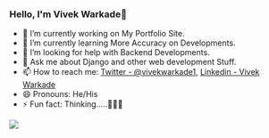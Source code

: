 ### Hello, I'm Vivek Warkade👋

- 🔭 I’m currently working on My Portfolio Site.
- 🌱 I’m currently learning More Accuracy on Developments.
- 🤔 I’m looking for help with Backend Developments.
- 💬 Ask me about Django and other web development Stuff.
- 📫 How to reach me: [Twitter - @vivekwarkade1](https://twitter.com/vivekwarkade1), [Linkedin - Vivek Warkade](https://www.linkedin.com/in/vivek-warkade-623866216/)
- 😄 Pronouns: He/His
- ⚡ Fun fact: Thinking.....🤔🤔🤔


<img src="https://github-readme-stats.vercel.app/api?username=itzzvivek&&show_icons=true&title_color=ffffff&icon_color=bb2acf&text_color=daf7dc&bg_color=191919">
